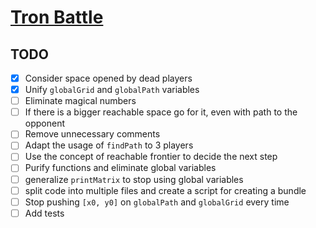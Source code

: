 # [Tron Battle](https://www.codingame.com/multiplayer/bot-programming/tron-battle)

## TODO

- [x] Consider space opened by dead players
- [x] Unify `globalGrid` and `globalPath` variables
- [ ] Eliminate magical numbers
- [ ] If there is a bigger reachable space go for it, even with path to the opponent
- [ ] Remove unnecessary comments
- [ ] Adapt the usage of `findPath` to 3 players
- [ ] Use the concept of reachable frontier to decide the next step
- [ ] Purify functions and eliminate global variables
- [ ] generalize `printMatrix` to stop using global variables
- [ ] split code into multiple files and create a script for creating a bundle
- [ ] Stop pushing `[x0, y0]` on `globalPath` and `globalGrid` every time
- [ ] Add tests
